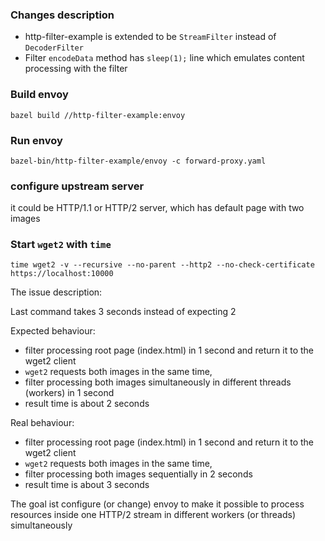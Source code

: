 ### Changes description
* http-filter-example is extended to be `StreamFilter` instead of `DecoderFilter`
* Filter `encodeData` method has `sleep(1);` line which emulates content processing with the filter

### Build envoy
```
bazel build //http-filter-example:envoy
```

### Run envoy
```
bazel-bin/http-filter-example/envoy -c forward-proxy.yaml
```

### configure upstream server
it could be HTTP/1.1 or HTTP/2 server, which has default page with two images

### Start `wget2` with `time`
```
time wget2 -v --recursive --no-parent --http2 --no-check-certificate https://localhost:10000
```

The issue description:

Last command takes 3 seconds instead of expecting 2

Expected behaviour:
* filter processing root page (index.html) in 1 second and return it to the wget2 client
* `wget2` requests both images in the same time,
* filter processing both images simultaneously in different threads (workers) in 1 second
* result time is about 2 seconds

Real behaviour:
* filter processing root page (index.html) in 1 second and return it to the wget2 client
* `wget2` requests both images in the same time,
* filter processing both images sequentially in 2 seconds
* result time is about 3 seconds

The goal ist configure (or change) envoy to make it possible to process resources inside one HTTP/2 stream in different workers (or threads) simultaneously


